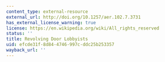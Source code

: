 ```yaml
---
content_type: external-resource
external_url: http://doi.org/10.1257/aer.102.7.3731
has_external_license_warning: true
license: https://en.wikipedia.org/wiki/All_rights_reserved
status: ''
title: Revolving Door Lobbyists
uid: efcde31f-8d84-4746-997c-ddc25b253357
wayback_url: ''
---
```

